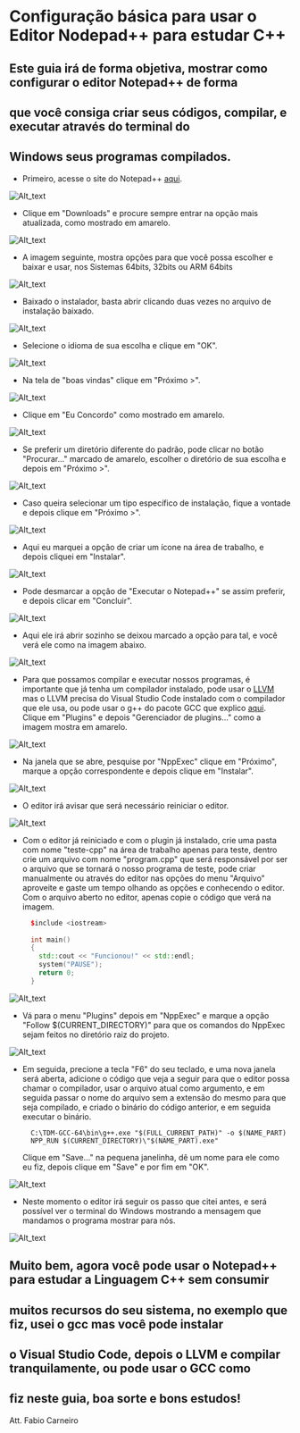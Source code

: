 # Configuração básica para usar o Editor Nodepad++ para estudar C++

## Este guia irá de forma objetiva, mostrar como configurar o editor Notepad++ de forma
## que você consiga criar seus códigos, compilar, e executar através do terminal do
## Windows seus programas compilados.

* Primeiro, acesse o site do Notepad++ [aqui](https://notepad-plus-plus.org/).

![Alt_text](https://github.com/bynmboy/linguagemcpp/blob/main/npp-C%2B%2B/img1.png)

* Clique em "Downloads" e procure sempre entrar na opção mais atualizada, como mostrado em amarelo.

![Alt_text](https://github.com/bynmboy/linguagemcpp/blob/main/npp-C%2B%2B/img2.png)

* A imagem seguinte, mostra opções para que você possa escolher e baixar e usar, 
  nos Sistemas 64bits, 32bits ou ARM 64bits

![Alt_text](https://github.com/bynmboy/linguagemcpp/blob/main/npp-C%2B%2B/img3.png)

* Baixado o instalador, basta abrir clicando duas vezes no arquivo de instalação baixado.

![Alt_text](https://github.com/bynmboy/linguagemcpp/blob/main/npp-C%2B%2B/img4.png)

* Selecione o idioma de sua escolha e clique em "OK".

![Alt_text](https://github.com/bynmboy/linguagemcpp/blob/main/npp-C%2B%2B/img5.png)

* Na tela de "boas vindas" clique em "Próximo >".

![Alt_text](https://github.com/bynmboy/linguagemcpp/blob/main/npp-C%2B%2B/img6.png)

* Clique em "Eu Concordo" como mostrado em amarelo.

![Alt_text](https://github.com/bynmboy/linguagemcpp/blob/main/npp-C%2B%2B/img7.png)

* Se preferir um diretório diferente do padrão, pode clicar no botão "Procurar..." 
  marcado de amarelo, escolher o diretório de sua escolha e depois em "Próximo >".
  
![Alt_text](https://github.com/bynmboy/linguagemcpp/blob/main/npp-C%2B%2B/img8.png)

* Caso queira selecionar um tipo específico de instalação, fique a vontade e depois
  clique em "Próximo >".
  
 ![Alt_text](https://github.com/bynmboy/linguagemcpp/blob/main/npp-C%2B%2B/img9.png)
 
 * Aqui eu marquei a opção de criar um ícone na área de trabalho, e depois cliquei em "Instalar".
 
 ![Alt_text](https://github.com/bynmboy/linguagemcpp/blob/main/npp-C%2B%2B/img10.png)
 
 * Pode desmarcar a opção de "Executar o Notepad++" se assim preferir, e depois clicar em "Concluir".

![Alt_text](https://github.com/bynmboy/linguagemcpp/blob/main/npp-C%2B%2B/img11.png)

* Aqui ele irá abrir sozinho se deixou marcado a opção para tal, e você verá ele como na imagem abaixo.

![Alt_text](https://github.com/bynmboy/linguagemcpp/blob/main/npp-C%2B%2B/img12.png)

* Para que possamos compilar e executar nossos programas, é importante que já tenha um compilador
  instalado, pode usar o [LLVM](https://github.com/bynmboy/linguagemcpp/blob/main/windows-setup-llvm.md)
  mas o LLVM precisa do Visual Studio Code instalado com o compilador que ele usa, ou pode usar o g++
  do pacote GCC que explico [aqui](https://github.com/bynmboy/linguagemcpp/blob/main/windows-setup-gcc-codeblocks.md).
  Clique em "Plugins" e depois "Gerenciador de plugins..." como a imagem mostra em amarelo.
  
![Alt_text](https://github.com/bynmboy/linguagemcpp/blob/main/npp-C%2B%2B/img13.png)

* Na janela que se abre, pesquise por "NppExec" clique em "Próximo", marque a opção correspondente
  e depois clique em "Instalar".
  
![Alt_text](https://github.com/bynmboy/linguagemcpp/blob/main/npp-C%2B%2B/img14.png)

* O editor irá avisar que será necessário reiniciar o editor.

![Alt_text](https://github.com/bynmboy/linguagemcpp/blob/main/npp-C%2B%2B/img15.png)

* Com o editor já reiniciado e com o plugin já instalado, crie uma pasta com nome "teste-cpp"
  na área de trabalho apenas para teste, dentro crie um arquivo com nome "program.cpp" que será
  responsável por ser o arquivo que se tornará o nosso programa de teste, pode criar manualmente
  ou através do editor nas opções do menu "Arquivo" aproveite e gaste um tempo olhando as opções
  e conhecendo o editor. Com o arquivo aberto no editor, apenas copie o código que verá na imagem.
  
  ```cpp
    $include <iostream>
    
    int main()
    {
      std::cout << "Funcionou!" << std::endl;
      system("PAUSE");
      return 0;
    }
  ```
  
![Alt_text](https://github.com/bynmboy/linguagemcpp/blob/main/npp-C%2B%2B/img16.png)

* Vá para o menu "Plugins" depois em "NppExec" e marque a opção "Follow $(CURRENT_DIRECTORY)"
  para que os comandos do NppExec sejam feitos no diretório raiz do projeto.
  
![Alt_text](https://github.com/bynmboy/linguagemcpp/blob/main/npp-C%2B%2B/img17.png)

* Em seguida, precione a tecla "F6" do seu teclado, e uma nova janela será aberta, adicione
  o código que veja a seguir para que o editor possa chamar o compilador, usar o arquivo
  atual como argumento, e em seguida passar o nome do arquivo sem a extensão do mesmo
  para que seja compilado, e criado o binário do código anterior, e em seguida executar o
  binário.
  
  ```
    C:\TDM-GCC-64\bin\g++.exe "$(FULL_CURRENT_PATH)" -o $(NAME_PART)
    NPP_RUN $(CURRENT_DIRECTORY)\"$(NAME_PART).exe"
  ```
  Clique em "Save..." na pequena janelinha, dê um nome para ele como eu fiz, depois clique
  em "Save" e por fim em "OK".
  
![Alt_text](https://github.com/bynmboy/linguagemcpp/blob/main/npp-C%2B%2B/img18.png)

* Neste momento o editor irá seguir os passo que citei antes, e será possível ver o terminal
  do Windows mostrando a mensagem que mandamos o programa mostrar para nós.
  
![Alt_text](https://github.com/bynmboy/linguagemcpp/blob/main/npp-C%2B%2B/img19.png)


## Muito bem, agora você pode usar o Notepad++ para estudar a Linguagem C++ sem consumir
## muitos recursos do seu sistema, no exemplo que fiz, usei o gcc mas você pode instalar
## o Visual Studio Code, depois o LLVM e compilar tranquilamente, ou pode usar o GCC como
## fiz neste guia, boa sorte e bons estudos!

Att. Fabio Carneiro
